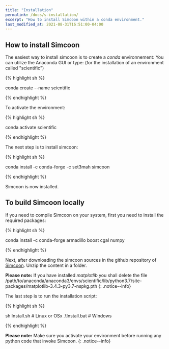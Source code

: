 ```yaml
---
title: "Installation"
permalink: /docs/s-installation/
excerpt: "How to install Simcoon within a conda environment."
last_modified_at: 2021-08-31T16:51:00-04:00
---
```


## How to install Simcoon

The easiest way to install simcoon is to create a *conda* environnement: You can utilize the Anaconda GUI or type:
(for the installation of an environment called "scientific")

{% highlight sh %}

conda create --name scientific

{% endhighlight %}

To activate the environment: 

{% highlight sh %}

conda activate scientific

{% endhighlight %}

The next step is to install simcoon:

{% highlight sh %}

conda install -c conda-forge -c set3mah simcoon

{% endhighlight %}

Simcoon is now installed.

## To build Simcoon locally

If you need to compile Simcoon on your system, first you need to install the required packages:

{% highlight sh %}

conda install -c conda-forge armadillo boost cgal numpy

{% endhighlight %}

Next, after downloading the simcoon sources in the github repository of [Simcoon](https://github.com/3MAH/simcoon). Unzip the content in a folder.

**Please note:** If you have installed *matplotlib* you shall delete the file
/path/to/anaconda/anaconda3/envs/scientific/lib/python3.7/site-packages/matplotlib-3.4.3-py3.7-nspkg.pth
{: .notice--info}


The last step is to run the installation script:

{% highlight sh %}

sh Install.sh # Linux or OSx
.\Install.bat # Windows

{% endhighlight %}


**Please note:** Make sure you activate your environment before running any python code that invoke Simcoon.
{: .notice--info}
